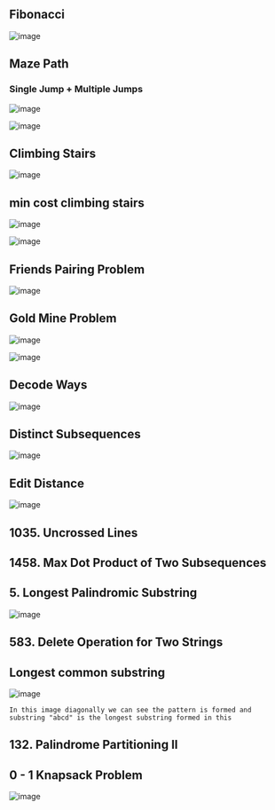 ## Fibonacci
![image](https://github.com/mukeshwebs/DSA/assets/53649320/09633c88-e81a-4144-b382-9666efa8f6fe)

## Maze Path
### Single Jump + Multiple Jumps
![image](https://github.com/mukeshwebs/DSA/assets/53649320/86c0841c-9c9f-43d5-b569-b0747276c901)

![image](https://github.com/mukeshwebs/DSA/assets/53649320/10af0cbc-226e-4fbd-be3f-e420963120da)

## Climbing Stairs
![image](https://github.com/mukeshwebs/DSA/assets/53649320/3f2e2cc3-1cc5-473e-92b8-13c87e884bf2)


## min cost climbing stairs
![image](https://github.com/mukeshwebs/DSA/assets/53649320/8d357bd3-5609-4af0-829b-c63d76784e6e)

![image](https://github.com/mukeshwebs/DSA/assets/53649320/095def83-debf-4d7e-ab97-ef5e20301fd2)

## Friends Pairing Problem
![image](https://github.com/mukeshwebs/DSA/assets/53649320/4d10b109-7e34-4031-b52e-2d7d3126e5c9)

## Gold Mine Problem 
![image](https://github.com/mukeshwebs/DSA/assets/53649320/39c1178f-867c-472c-8f67-29856784ea20)

![image](https://github.com/mukeshwebs/DSA/assets/53649320/dc3cdb97-b5dc-4f99-ac70-a59a464c5324)

## Decode Ways
![image](https://github.com/mukeshwebs/DSA/assets/53649320/6382175f-64f4-45d0-92f3-505d79b140ad)


## Distinct Subsequences
![image](https://github.com/mukeshwebs/DSA/assets/53649320/f2d74063-4f70-4c03-bab5-1c9252ad43d3)

## Edit Distance
![image](https://github.com/mukeshwebs/DSA/assets/53649320/8144eb06-59ac-4f2e-900b-7ad9d39b64bb)


## 1035. Uncrossed Lines
## 1458. Max Dot Product of Two Subsequences
## 5. Longest Palindromic Substring
![image](https://github.com/mukeshwebs/DSA/assets/53649320/a7298088-1a3b-439e-bfb6-a900be0dfba1)

## 583. Delete Operation for Two Strings
## Longest common substring
![image](https://github.com/mukeshwebs/DSA/assets/53649320/f3a7ad2c-a667-487a-bf56-81e943d57b6d)
```
In this image diagonally we can see the pattern is formed and substring "abcd" is the longest substring formed in this 
```

## 132. Palindrome Partitioning II

## 0 - 1 Knapsack Problem
![image](https://github.com/mukeshwebs/DSA/assets/53649320/d19a1ef8-d14f-4c63-9308-77f7f23bf0ba)










